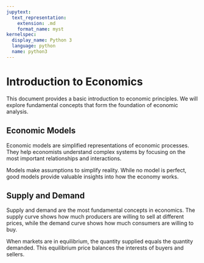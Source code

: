 ```yaml
---
jupytext:
  text_representation:
    extension: .md
    format_name: myst
kernelspec:
  display_name: Python 3
  language: python
  name: python3
---
```


# Introduction to Economics

This document provides a basic introduction to economic principles. We will explore fundamental concepts that form the foundation of economic analysis.

## Economic Models

Economic models are simplified representations of economic processes. They help economists understand complex systems by focusing on the most important relationships and interactions.

Models make assumptions to simplify reality. While no model is perfect, good models provide valuable insights into how the economy works.

## Supply and Demand

Supply and demand are the most fundamental concepts in economics. The supply curve shows how much producers are willing to sell at different prices, while the demand curve shows how much consumers are willing to buy.

When markets are in equilibrium, the quantity supplied equals the quantity demanded. This equilibrium price balances the interests of buyers and sellers.
